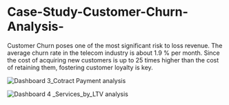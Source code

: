 # Case-Study-Customer-Churn-Analysis-

Customer Churn poses one of the most significant risk to loss revenue. The average churn rate in the telecom industry is about 1.9 % per month.
Since the cost of acquiring new customers is up to 25 times higher than the cost of retaining them, fostering customer loyalty is key.

![Dashboard 3_Cotract   Payment analysis](https://user-images.githubusercontent.com/111907403/205430726-5b54dcdd-13aa-45a0-94ee-934dae687999.png)

![Dashboard 4 _Services_by_LTV analysis](https://user-images.githubusercontent.com/111907403/205430632-e12f8364-ca24-4a69-9d10-9ffc8c8bd496.png)
